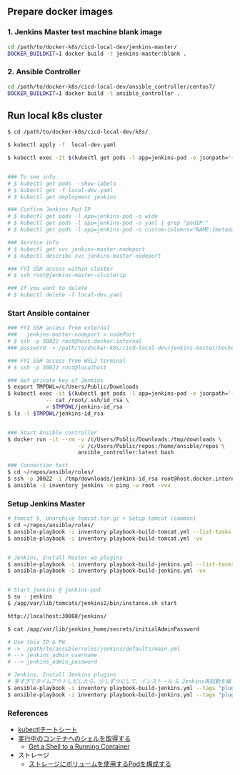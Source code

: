 
## Prepare docker images

### 1. Jenkins Master test machine blank image

```bash
cd /path/to/docker-k8s/cicd-local-dev/jenkins-master/
DOCKER_BUILDKIT=1 docker build -t jenkins-master:blank .
```

### 2. Ansible Controller

```bash
cd /path/to/docker-k8s/cicd-local-dev/ansible_controller/centos7/
DOCKER_BUILDKIT=1 docker build -t ansible_controller .
```


## Run local k8s cluster

```bash
$ cd /path/to/docker-k8s/cicd-local-dev/k8s/

$ kubectl apply -f  local-dev.yaml

$ kubectl exec -it $(kubectl get pods -l app=jenkins-pod -o jsonpath='{.items[*].metadata.name}') -- /bin/bash


### To see info
# $ kubectl get pods --show-labels
# $ kubectl get -f local-dev.yaml
# $ kubectl get deployment jenkins

### Confirm Jenkins Pod IP
# $ kubectl get pods -l app=jenkins-pod -o wide
# $ kubectl get pods -l app=jenkins-pod -o yaml | grep "podIP:"
# $ kubectl get pods -l app=jenkins-pod -o custom-columns="NAME:{metadata.name}, IP:{status.podIP}"

### Service info
# $ kubectl get svc jenkins-master-nodeport
# $ kubectl describe svc jenkins-master-nodeport

### FYI SSH access within cluster
# $ ssh root@jenkins-master-clusterip

### If you want to delete
# $ kubectl delete -f local-dev.yaml
```

### Start Ansible container

```bash
### FYI SSH access from external
###   jenkins-master-nodeport > nodePort
# $ ssh -p 30022 root@host.docker.internal
### password -> /path/to/docker-k8s/cicd-local-dev/jenkins-master/Dockerfile

### FYI SSH access from WSL2 terminal
# $ ssh -p 30022 root@localhost

### Get private key of Jenkins
$ export TMPDWL=/c/Users/Public/Downloads
$ kubectl exec -it $(kubectl get pods -l app=jenkins-pod -o jsonpath='{.items[*].metadata.name}') \
            -- cat /root/.ssh/id_rsa \
            > $TMPDWL/jenkins-id_rsa
$ ls -l $TMPDWL/jenkins-id_rsa


### Start Ansible controller
$ docker run -it --rm -v /c/Users/Public/Downloads:/tmp/downloads \
                      -v /c/Users/Public/repos:/home/ansible/repos \
                      ansible_controller:latest bash

### Connection test
$ cd ~/repos/ansible/roles/
$ ssh -p 30022 -i /tmp/downloads/jenkins-id_rsa root@host.docker.internal
$ ansible -i inventory jenkins -m ping -u root -vvv
```

### Setup Jenkins Master

```bash
# tomcat 9, Unarchive tomcat.tar.gz + Setup tomcat (common)
$ cd ~/repos/ansible/roles/
$ ansible-playbook -i inventory playbook-build-tomcat.yml --list-tasks
$ ansible-playbook -i inventory playbook-build-tomcat.yml -vv


# Jenkins, Install Master wo plugins
$ ansible-playbook -i inventory playbook-build-jenkins.yml --list-tasks
$ ansible-playbook -i inventory playbook-build-jenkins.yml -vv


# Start jenkins @ jenkins-pod
$ su - jenkins
$ /app/var/lib/tomcats/jenkins2/bin/instance.sh start

http://localhost:30088/jenkins/

$ cat /app/var/lib/jenkins_home/secrets/initialAdminPassword

# Use this ID & PW
# ->  /path/to/ansible/roles/jenkins/defaults/main.yml
# --> jenkins_admin_username
# --> jenkins_admin_password

# Jenkins, Install Jenkins plugins
# 多すぎてタイムアウトしだしたら、少しずつにして、インストール & Jenkins再起動を繰り返す
$ ansible-playbook -i inventory playbook-build-jenkins.yml --tags "plugins" --list-tasks
$ ansible-playbook -i inventory playbook-build-jenkins.yml --tags "plugins" -vv

```


### References

+ [kubectlチートシート](https://kubernetes.io/ja/docs/reference/kubectl/cheatsheet/)
+ [実行中のコンテナへのシェルを取得する](https://kubernetes.io/ja/docs/tasks/debug-application-cluster/get-shell-running-container/)
  + [Get a Shell to a Running Container](https://kubernetes.io/docs/tasks/debug-application-cluster/get-shell-running-container/)
+ ストレージ
  + [ストレージにボリュームを使用するPodを構成する](https://kubernetes.io/ja/docs/tasks/configure-pod-container/configure-volume-storage/)


